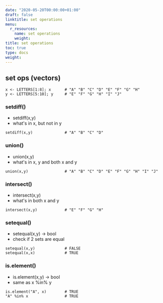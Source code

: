 ```yaml
---
date: "2020-05-20T00:00:00+01:00"
draft: false
linktitle: set operations
menu:
  r_resources:
    name: set operations
    weight: 
title: set operations
toc: true
type: docs
weight: 
---
```


## set ops (vectors)
```
x <- LETTERS[1:8]; x      # "A" "B" "C" "D" "E" "F" "G" "H"
y <- LETTERS[5:10]; y     # "E" "F" "G" "H" "I" "J"
```


### setdiff()
- setdiff(x,y)
- what's in x, but not in y
```{r, results="hide"}
setdiff(x,y)              # "A" "B" "C" "D"
```

### union()
- union(x,y)
- what's in x, y and both x and y
```{r, results="hide"}
union(x,y)                # "A" "B" "C" "D" "E" "F" "G" "H" "I" "J"
```

### intersect()
- intersect(x,y)
- what's in both x and y
```{r, results="hide"}
intersect(x,y)            # "E" "F" "G" "H"
```

### setequal()
- setequal(x,y) -> bool
- check if 2 sets are equal
```{r, results="hide"}
setequal(x,y)             # FALSE
setequal(x,x)             # TRUE
```

### is.element()
- is.element(x,y) -> bool
- same as x %in% y
```{r, results="hide"}
is.element("A", x)        # TRUE
"A" %in% x                # TRUE
```
